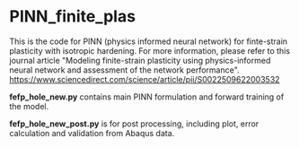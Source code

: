 # PINN_finite_plas

This is the code for PINN (physics informed neural network) for finte-strain plasticity with isotropic hardening. For more information, please refer to this journal article "Modeling finite-strain plasticity using physics-informed neural network and assessment of the network performance". https://www.sciencedirect.com/science/article/pii/S0022509622003532

**fefp_hole_new.py** contains main PINN formulation and forward training of the model.

**fefp_hole_new_post.py** is for post processing, including plot, error calculation and validation from Abaqus data.
